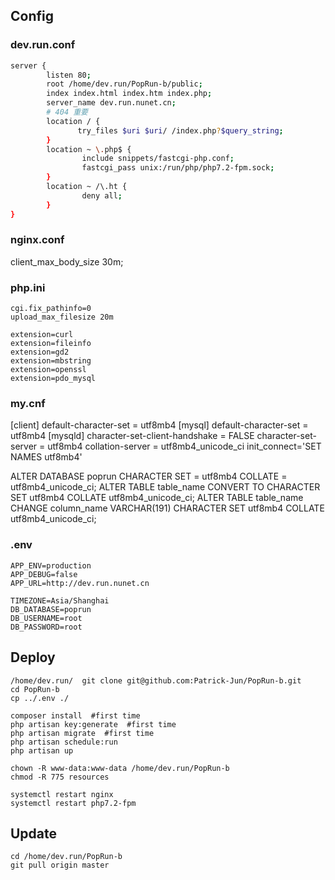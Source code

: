 ## Config

### dev.run.conf

``` sh
server {
        listen 80; 
        root /home/dev.run/PopRun-b/public;
        index index.html index.htm index.php;
        server_name dev.run.nunet.cn;
        # 404 重要
        location / {
               try_files $uri $uri/ /index.php?$query_string;
        }
        location ~ \.php$ {
                include snippets/fastcgi-php.conf;
                fastcgi_pass unix:/run/php/php7.2-fpm.sock;
        }
        location ~ /\.ht {
                deny all;
        }
}
```

### nginx.conf
client_max_body_size 30m; 

### php.ini

``` she
cgi.fix_pathinfo=0
upload_max_filesize 20m

extension=curl
extension=fileinfo
extension=gd2
extension=mbstring
extension=openssl
extension=pdo_mysql
```

### my.cnf

[client]
default-character-set = utf8mb4
[mysql]
default-character-set = utf8mb4
[mysqld]
character-set-client-handshake = FALSE
character-set-server = utf8mb4
collation-server = utf8mb4_unicode_ci
init_connect='SET NAMES utf8mb4'

ALTER DATABASE poprun CHARACTER SET = utf8mb4 COLLATE = utf8mb4_unicode_ci;
ALTER TABLE table_name CONVERT TO CHARACTER SET utf8mb4 COLLATE utf8mb4_unicode_ci;
ALTER TABLE table_name CHANGE column_name VARCHAR(191) CHARACTER SET utf8mb4 COLLATE utf8mb4_unicode_ci;

### .env

``` she
APP_ENV=production
APP_DEBUG=false
APP_URL=http://dev.run.nunet.cn

TIMEZONE=Asia/Shanghai
DB_DATABASE=poprun
DB_USERNAME=root
DB_PASSWORD=root
```



## Deploy

``` she
/home/dev.run/  git clone git@github.com:Patrick-Jun/PopRun-b.git
cd PopRun-b
cp ../.env ./

composer install  #first time
php artisan key:generate  #first time
php artisan migrate  #first time
php artisan schedule:run
php artisan up

chown -R www-data:www-data /home/dev.run/PopRun-b
chmod -R 775 resources

systemctl restart nginx
systemctl restart php7.2-fpm
```

## Update

``` she
cd /home/dev.run/PopRun-b
git pull origin master
```